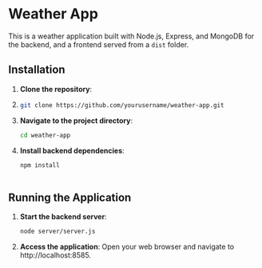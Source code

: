 # Weather App

This is a weather application built with Node.js, Express, and MongoDB for the backend, and a frontend served from a `dist` folder.

## Installation

1. **Clone the repository**:
2. 
   ```bash
   git clone https://github.com/yourusername/weather-app.git
3. **Navigate to the project directory**:
    ```bash
    cd weather-app
4. **Install backend dependencies**:
    ```bash
   npm install
  
## Running the Application
1. **Start the backend server**:
   ```bash
   node server/server.js
3. **Access the application**:
   Open your web browser and navigate to http://localhost:8585.
